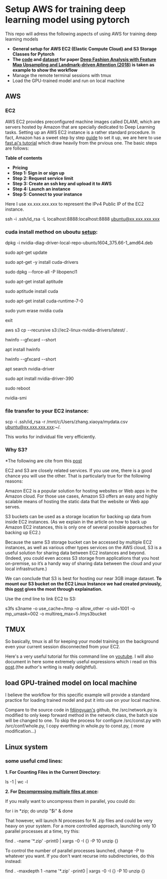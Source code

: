 # Setup AWS for training deep learning model using pytorch
This repo will adress the following aspects of using AWS for training deep learning models 
* **General setup for AWS EC2 (Elastic Compute Cloud) and S3 Storage Classes for Pytorch**
* **The [code](https://github.com/fdjingyuan/Deep-Fashion-Analysis-ECCV2018) and [dataset](http://mmlab.ie.cuhk.edu.hk/projects/DeepFashion.html) for paper [Deep Fashion Analysis with Feature Map Upsampling and Landmark-driven Attention (2018)](https://drive.google.com/file/d/1Dyj0JIziIrTRWMWDfPOapksnJM5iPzEi/view) is taken as example to show the workflow** 
* Manage the remote terminal sessions with tmux
* Load the GPU-trained model and run on local machine


## AWS

### EC2

AWS EC2 provides preconfigured machine images called DLAMI, which are servers hosted by Amazon that are specially dedicated to Deep Learning tasks. Setting up an AWS EC2 instance is a rather standard procedure. In fact, Amazon has a sweet step by step [guide](https://aws.amazon.com/getting-started/tutorials/get-started-dlami/) to set it up, we are here to use [fast.ai's tutorial](https://course.fast.ai/start_aws.html) which draw heavily from the prvious one. The basic steps are follows:

**Table of contents**
* **Pricing**
* **Step 1: Sign in or sign up**
* **Step 2: Request service limit**
* **Step 3: Create an ssh key and upload it to AWS**
* **Step 4: Launch an instance**
* **Step 5: Connect to your instance**

Here I use xx.xxx.xxx.xxx to represent the IPv4 Public IP of the EC2 instance.

ssh -i .ssh/id_rsa -L localhost:8888:localhost:8888 ubuntu@xx.xxx.xxx.xxx


### cuda install method on uboutu [setup](https://github.com/kevinzakka/blog-code/blob/master/aws-pytorch/install.sh):
  dpkg -i nvidia-diag-driver-local-repo-ubuntu1604_375.66-1_amd64.deb
 
  sudo apt-get update
  
  sudo apt-get -y install cuda-drivers
  
  sudo dpkg --force-all -P libopencl1
  
  sudo apt-get install aptitude
  
  sudo aptitude install cuda
  
  sudo apt-get install cuda-runtime-7-0
  
  sudo yum erase nvidia cuda
  
  exit
  
  aws s3 cp --recursive s3://ec2-linux-nvidia-drivers/latest/ .
  
  hwinfo --gfxcard --short
  
  apt install hwinfo
  
  hwinfo --gfxcard --short
  
  apt search nvidia-driver
  
  sudo apt install nvidia-driver-390
  
  sudo reboot
  
  nvidia-smi


### file transfer to your EC2 instance:

scp -i .ssh/id_rsa -r /mnt/c/Users/zhang.xiaoya/mydata.csv ubuntu@xx.xxx.xxx.xxx:~/.

This works for individual file very efficiently. 

### Why S3? 
*The following are cite from this [post](https://www.cloudberrylab.com/resources/blog/amazon-ec2-vs-amazon-s3/)

EC2 and S3 are closely related services. If you use one, there is a good chance you will use the other. That is particularly true for the following reasons:

Amazon EC2 is a popular solution for hosting websites or Web apps in the Amazon cloud. For those use cases, Amazon S3 offers an easy and highly scalable means of hosting the static data that the website or Web app serves.

S3 buckets can be used as a storage location for backing up data from inside EC2 instances. (As we explain in the article on how to back up Amazon EC2 instances, this is only one of several possible approaches for backing up EC2.)

Because the same S3 storage bucket can be accessed by multiple EC2 instances, as well as various other types services on the AWS cloud, S3 is a useful solution for sharing data between EC2 instances and beyond. (Indeed, you could even access S3 storage from applications that you host on-premise, so it’s a handy way of sharing data between the cloud and your local infrastructure.)

We can conclude that S3 is best for hosting our near 3GB image dataset. 
**To mount our S3 bucket on the EC2 Linux Instance we had created prviously, this [post](https://cloudkul.com/blog/mounting-s3-bucket-linux-ec2-instance/) gives the most through explaination.**

Use the cmd line to link EC2 to S3:

s3fs s3name -o use_cache=/tmp -o allow_other -o uid=1001 -o mp_umask=002 -o multireq_max=5 /mys3bucket


## TMUX 
So basically, tmux is all for keeping your model training on the background even your current session disconnected from your EC2. 

Here's a very useful tutorial for this command line on [youtube](https://www.youtube.com/watch?v=BHhA_ZKjyxo). 
I will also document in here some extremely useful expressions which i read on this [post](https://www.hamvocke.com/blog/a-quick-and-easy-guide-to-tmux/).(the author's writing is really delightful).

## load GPU-trained model on local machine
I believe the workflow for this specific example will provide a standard practice for loading trained model and put it into use on your local machine.

Compare to the source code in [fdjingyuan's](https://github.com/fdjingyuan/Deep-Fashion-Analysis-ECCV2018) github, the /src/network.py is modified to only keep forward method in the network class, the batch size will be changed to one. To skip the process for configure  /src/const.py with /src/conf/whole.py, I copy everthing in whole.py to const.py, ( more modification...) 



## Linux system 

### some useful cmd lines:

**1. For Counting Files in the Current Directory:**

ls -1 | wc -l

**2. For [Decompressing multiple files at once](https://askubuntu.com/questions/431478/decompressing-multiple-files-at-once):**

If you really want to uncompress them in parallel, you could do:

for i in *zip; do unzip "$i" & done

That however, will launch N processes for N .zip files and could be very heavy on your system. For a more controlled approach, launching only 10 parallel processes at a time, try this:

find . -name '*.zip' -print0 | xargs -0 -I {} -P 10 unzip {}

To control the number of parallel processes launched, change -P to whatever you want. If you don't want recurse into subdirectories, do this instead:

find . -maxdepth 1 -name '*.zip' -print0 | xargs -0 -I {} -P 10 unzip {}


